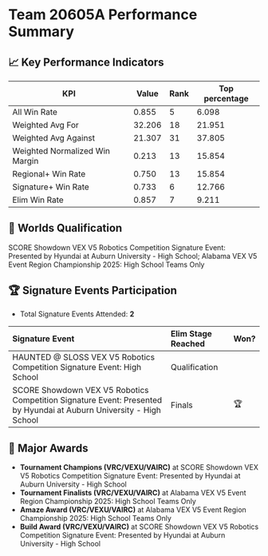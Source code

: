 # Team 20605A Performance Summary

## 📈 Key Performance Indicators
| KPI | Value | Rank | Top percentage |
| --- | ----- | ---- | ----- |
| All Win Rate | 0.855 | 5 | 6.098 |
| Weighted Avg For | 32.206 | 18 | 21.951 |
| Weighted Avg Against | 21.307 | 31 | 37.805 |
| Weighted Normalized Win Margin | 0.213 | 13 | 15.854 |
| Regional+ Win Rate | 0.750 | 13 | 15.854 |
| Signature+ Win Rate | 0.733 | 6 | 12.766 |
| Elim Win Rate | 0.857 | 7 | 9.211 |


## 🎯 Worlds Qualification
SCORE Showdown VEX V5 Robotics Competition Signature Event: Presented by Hyundai at Auburn University - High School; Alabama VEX V5 Event Region Championship 2025: High School Teams Only

## 🏆 Signature Events Participation
- Total Signature Events Attended: **2**

| Signature Event | Elim Stage Reached | Won? |
|:----------------|:-------------------|:----|
| HAUNTED @ SLOSS VEX V5 Robotics Competition Signature Event: High School | Qualification |  |
| SCORE Showdown VEX V5 Robotics Competition Signature Event: Presented by Hyundai at Auburn University - High School | Finals | 🏆 |


## 🥇 Major Awards
- **Tournament Champions (VRC/VEXU/VAIRC)** at SCORE Showdown VEX V5 Robotics Competition Signature Event: Presented by Hyundai at Auburn University - High School
- **Tournament Finalists (VRC/VEXU/VAIRC)** at Alabama VEX V5 Event Region Championship 2025: High School Teams Only
- **Amaze Award (VRC/VEXU/VAIRC)** at Alabama VEX V5 Event Region Championship 2025: High School Teams Only
- **Build Award (VRC/VEXU/VAIRC)** at SCORE Showdown VEX V5 Robotics Competition Signature Event: Presented by Hyundai at Auburn University - High School

